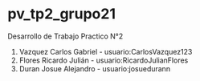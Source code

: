 # pv_tp2_grupo21
Desarrollo de Trabajo Practico N°2

1. Vazquez Carlos Gabriel - usuario:CarlosVazquez123
2. Flores Ricardo Julián - usuario:RicardoJulianFlores
3. Duran Josue Alejandro - usuario:josuedurann
